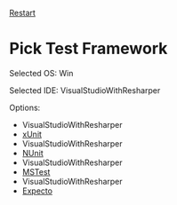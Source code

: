 <!--
GENERATED FILE - DO NOT EDIT
This file was generated by [MarkdownSnippets](https://github.com/SimonCropp/MarkdownSnippets).
Source File: /docs/mdsource/wiz/picktest_Win_VisualStudioWithResharper.source.md
To change this file edit the source file and then run MarkdownSnippets.
-->

[Restart](/docs/pickos.md)

# Pick Test Framework

Selected OS: Win

Selected IDE: VisualStudioWithResharper

Options:
 * VisualStudioWithResharper
 * [xUnit](result_Win_VisualStudioWithResharper_xUnit.md)
 * VisualStudioWithResharper
 * [NUnit](result_Win_VisualStudioWithResharper_NUnit.md)
 * VisualStudioWithResharper
 * [MSTest](result_Win_VisualStudioWithResharper_MSTest.md)
 * VisualStudioWithResharper
 * [Expecto](result_Win_VisualStudioWithResharper_Expecto.md)
